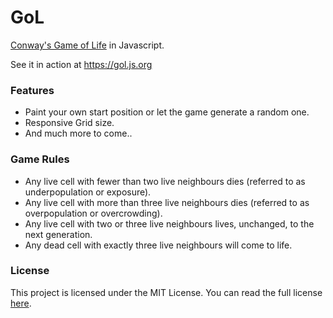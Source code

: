 # GoL
[Conway's Game of Life](https://en.wikipedia.org/wiki/Conway%27s_Game_of_Life) in Javascript.

See it in action at https://gol.js.org

### Features
- Paint your own start position or let the game generate a random one.
- Responsive Grid size.
- And much more to come..

### Game Rules
- Any live cell with fewer than two live neighbours dies (referred to as underpopulation or exposure).
- Any live cell with more than three live neighbours dies (referred to as overpopulation or overcrowding).
- Any live cell with two or three live neighbours lives, unchanged, to the next generation.
- Any dead cell with exactly three live neighbours will come to life.

### License
This project is licensed under the MIT License. You can read the full license [here](LICENSE).
